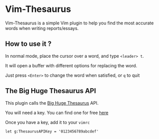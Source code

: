 # Vim-Thesaurus

Vim-Thesaurus is a simple Vim plugin to help you find the most accurate words when writing reports/essays.

## How to use it ?

In normal mode, place the cursor over a word, and type ```<leader> t```.

It will open a buffer with different options for replacing the word.

Just press ```<Enter>``` to change the word when satisfied, or ```q``` to quit

## The Big Huge Thesaurus API

This plugin calls the [Big Huge Thesaurus](https://words.bighugelabs.com/) API.

You will need a key. You can find one for free [here](https://words.bighugelabs.com/getkey.php)

Once you have a key, add it to your ```vimrc```

```vim
let g:ThesaurusAPIKey = '0123456789abcdef'
```
